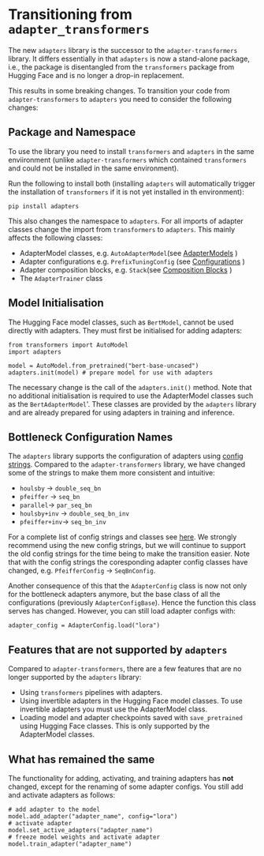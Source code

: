 # Transitioning from `adapter_transformers`


The new `adapters` library is the successor to the `adapter-transformers` library. It differs essentially in that `adapters` is now a stand-alone package, i.e., the package is disentangled from the `transformers` package from Hugging Face and is no longer a drop-in replacement.

This results in some breaking changes. To transition your code from `adapter-transformers` to `adapters` you need to consider the following changes:

## Package and Namespace
 To use the library you need to install 
`transformers` and `adapters` in the same enviironment (unlike `adapter-transformers` which contained `transformers` and could not be installed in the same environment). 

Run the following to install both (installing `adapters` will automatically trigger the installation of `transformers` if it is not yet installed in th environment):

```
pip install adapters
```

This also changes the namespace to `adapters`. For all imports of adapter classes change the import from `transformers` to  `adapters`.
This mainly affects the following classes:
- AdapterModel classes, e.g. `AutoAdapterModel`(see [AdapterModels](https://docs.adapterhub.ml/model_overview.html) )
- Adapter configurations e.g. `PrefixTuningConfig` (see [Configurations](https://docs.adapterhub.ml/overview.html) )
- Adapter composition blocks, e.g. `Stack`(see [Composition Blocks](https://docs.adapterhub.ml/adapter_composition.html) )
- The `AdapterTrainer` class

## Model Initialisation

The Hugging Face model classes, such as `BertModel`, cannot be used directly with adapters. They must first be initialised for adding adapters:

```
from transformers import AutoModel
import adapters

model = AutoModel.from_pretrained("bert-base-uncased")
adapters.init(model) # prepare model for use with adapters
```

The necessary change is the call of the `adapters.init()` method. 
Note that no additional initialisation is required to use the AdapterModel classes such as the `BertAdapterModel`'. These classes are provided by the `adapters` library and are already prepared for using adapters in training and inference.

## Bottleneck Configuration Names

The `adapters` library supports the configuration of adapters using [config strings](https://docs.adapterhub.ml/overview.html#configuration-strings). Compared to the `adapter-transformers` library, we have changed some of the strings to make them more consistent and intuitive:
- `houlsby` -> `double_seq_bn`
- `pfeiffer` -> `seq_bn`
- `parallel`-> `par_seq_bn`
- `houlsby+inv` -> `double_seq_bn_inv`
- `pfeiffer+inv`-> `seq_bn_inv`


For a complete list of config strings and classes see [here](https://docs.adapterhub.ml/overview.html). We strongly recommend using the new config strings, but we will continue to support the old config strings for the time being to make the transition easier.
Note that with the config strings the coresponding adapter config classes have changed, e.g. `PfeifferConfig` -> `SeqBnConfig`.

Another consequence of this that the `AdapterConfig` class is now not only for the bottleneck adapters anymore, but the base class of all the configurations (previously `AdapterConfigBase`). Hence the function this class serves has changed. However, you can still load adapter configs with:
```
adapter_config = AdapterConfig.load("lora")
```


## Features that are not supported by `adapters`

Compared to `adapter-transformers`, there are a few features that are no longer supported by the `adapters` library: 
- Using `transformers` pipelines with adapters.
- Using invertible adapters in the Hugging Face model classes. To use invertible adapters you must use the AdapterModel class.
- Loading model and adapter checkpoints saved with `save_pretrained` using Hugging Face classes. This is only supported by the AdapterModel classes.

## What has remained the same

The functionality for adding, activating, and training adapters has __not__ changed, except for the renaming of some adapter configs. You still add and activate adapters as follows:
```
# add adapter to the model
model.add_adapter("adapter_name", config="lora")
# activate adapter
model.set_active_adapters("adapter_name")
# freeze model weights and activate adapter
model.train_adapter("adapter_name")
```

